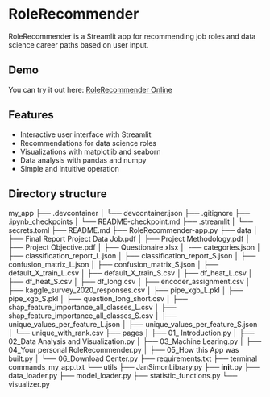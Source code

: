 # RoleRecommender



RoleRecommender is a Streamlit app for recommending job roles and data science career paths based on user input.

## 

## Demo



You can try it out here: [RoleRecommender Online](https://w9v3uossaz4zuzqyfzufvp.streamlit.app)





## Features

* Interactive user interface with Streamlit
* Recommendations for data science roles
* Visualizations with matplotlib and seaborn
* Data analysis with pandas and numpy
* Simple and intuitive operation



## Directory structure

my\_app
├── .devcontainer
│   └── devcontainer.json
├── .gitignore
├── .ipynb\_checkpoints
│   └── README-checkpoint.md
├── .streamlit
│   └── secrets.toml
├── README.md
├── RoleRecommender-app.py
├── data
│   ├── Final Report Project Data Job.pdf
│   ├── Project Methodology.pdf
│   ├── Project Objective.pdf
│   ├── Questionaire.xlsx
│   ├── categories.json
│   ├── classification\_report\_L.json
│   ├── classification\_report\_S.json
│   ├── confusion\_matrix\_L.json
│   ├── confusion\_matrix\_S.json
│   ├── default\_X\_train\_L.csv
│   ├── default\_X\_train\_S.csv
│   ├── df\_heat\_L.csv
│   ├── df\_heat\_S.csv
│   ├── df\_long.csv
│   ├── encoder\_assignment.csv
│   ├── kaggle\_survey\_2020\_responses.csv
│   ├── pipe\_xgb\_L.pkl
│   ├── pipe\_xgb\_S.pkl
│   ├── question\_long\_short.csv
│   ├── shap\_feature\_importance\_all\_classes\_L.csv
│   ├── shap\_feature\_importance\_all\_classes\_S.csv
│   ├── unique\_values\_per\_feature\_L.json
│   ├── unique\_values\_per\_feature\_S.json
│   └── unique\_with\_rank.csv
├── pages
│   ├── 01\_ Introduction.py
│   ├── 02\_Data Analysis and Visualization.py
│   ├── 03\_Machine Learing.py
│   ├── 04\_Your personal RoleRecommender.py
│   ├── 05\_How this App was built.py
│   └── 06\_Download Center.py
├── requirements.txt
├── terminal commands\_my\_app.txt
└── utils
├── JanSimonLibrary.py
├── **init**.py
├── data\_loader.py
├── model\_loader.py
├── statistic\_functions.py
└── visualizer.py

